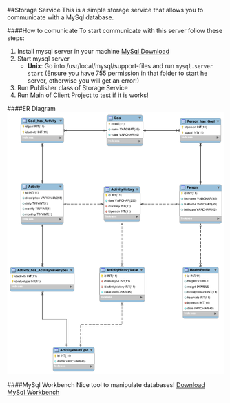 ##Storage Service
This is a simple storage service that allows you to communicate with a MySql database. 

####How to comunicate
To start communicate with this server follow these steps:

1. Install mysql server in your machine [MySql Download](http://www.mysql.it/downloads/)
2. Start mysql server 
    - <b>Unix</b>: Go into /usr/local/mysql/support-files and run `mysql.server start` (Ensure you have 755 permission in that folder to start he server, otherwise you will get an error!)
3. Run Publisher class of Storage Service
4. Run Main of Client Project to test if it is works!

####ER Diagram
![Er-Diagram](er-diagram.png)

####MySql Workbench
Nice tool to manipulate databases! [Download MySql Workbench](http://dev.mysql.com/downloads/tools/workbench/)